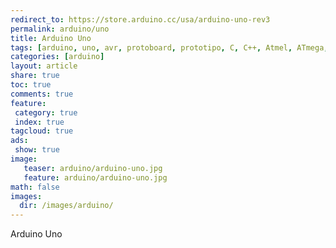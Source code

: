 ```yaml
---
redirect_to: https://store.arduino.cc/usa/arduino-uno-rev3
permalink: arduino/uno
title: Arduino Uno
tags: [arduino, uno, avr, protoboard, prototipo, C, C++, Atmel, ATmega, ATmega328]
categories: [arduino]
layout: article
share: true
toc: true
comments: true
feature:
 category: true
 index: true
tagcloud: true
ads: 
 show: true
image:
   teaser: arduino/arduino-uno.jpg
   feature: arduino/arduino-uno.jpg
math: false
images:
  dir: /images/arduino/
---
```


Arduino Uno

<!--more-->